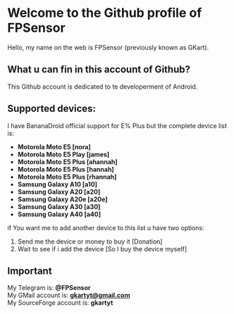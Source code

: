 # Welcome to the Github profile of FPSensor

Hello, my name on the web is FPSensor (previously known as GKart).

## What u can fin in this account of Github?

This Github account is dedicated to te developerment of Android.

## Supported devices:

I have BananaDroid official support for E% Plus but the complete device list is:

- **Motorola Moto E5 [nora]**
- **Motorola Moto E5 Play [james]**
- **Motorola Moto E5 Plus [ahannah]**
- **Motorola Moto E5 Plus [hannah]**
- **Motorola Moto E5 Plus [rhannah]**
- **Samsung Galaxy A10 [a10]**
- **Samsung Galaxy A20 [a20]**
- **Samsung Galaxy A20e [a20e]**
- **Samsung Galaxy A30 [a30]**
- **Samsung Galaxy A40 [a40]**

if You want me to add another device to this list u have two options:
1. Send me the device or money to buy it [Donation]
2. Wait to see if i add the device [So I buy the device myself]

## Important

My Telegram is: **@FPSensor**  
My GMail account is: **gkartyt@gmail.com**  
My SourceForge account is: **gkartyt**  
